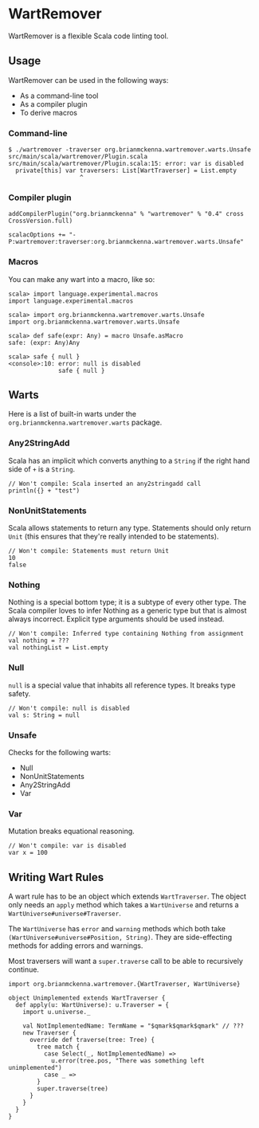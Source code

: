 # WartRemover

WartRemover is a flexible Scala code linting tool.

## Usage

WartRemover can be used in the following ways:

* As a command-line tool
* As a compiler plugin
* To derive macros

### Command-line

    $ ./wartremover -traverser org.brianmckenna.wartremover.warts.Unsafe src/main/scala/wartremover/Plugin.scala
    src/main/scala/wartremover/Plugin.scala:15: error: var is disabled
      private[this] var traversers: List[WartTraverser] = List.empty
                        ^

### Compiler plugin

    addCompilerPlugin("org.brianmckenna" % "wartremover" % "0.4" cross CrossVersion.full)

    scalacOptions += "-P:wartremover:traverser:org.brianmckenna.wartremover.warts.Unsafe"

### Macros

You can make any wart into a macro, like so:

    scala> import language.experimental.macros
    import language.experimental.macros

    scala> import org.brianmckenna.wartremover.warts.Unsafe
    import org.brianmckenna.wartremover.warts.Unsafe

    scala> def safe(expr: Any) = macro Unsafe.asMacro
    safe: (expr: Any)Any

    scala> safe { null }
    <console>:10: error: null is disabled
                  safe { null }

## Warts

Here is a list of built-in warts under the
`org.brianmckenna.wartremover.warts` package.

### Any2StringAdd

Scala has an implicit which converts anything to a `String` if the
right hand side of `+` is a `String`.

    // Won't compile: Scala inserted an any2stringadd call
    println({} + "test")

### NonUnitStatements

Scala allows statements to return any type. Statements should only
return `Unit` (this ensures that they're really intended to be
statements).

    // Won't compile: Statements must return Unit
    10
    false

### Nothing

Nothing is a special bottom type; it is a subtype of every other
type. The Scala compiler loves to infer Nothing as a generic type but
that is almost always incorrect. Explicit type arguments should be
used instead.

    // Won't compile: Inferred type containing Nothing from assignment
    val nothing = ???
    val nothingList = List.empty

### Null

`null` is a special value that inhabits all reference types. It breaks
type safety.

    // Won't compile: null is disabled
    val s: String = null

### Unsafe

Checks for the following warts:

* Null
* NonUnitStatements
* Any2StringAdd
* Var

### Var

Mutation breaks equational reasoning.

    // Won't compile: var is disabled
    var x = 100

## Writing Wart Rules

A wart rule has to be an object which extends `WartTraverser`. The
object only needs an `apply` method which takes a `WartUniverse` and
returns a `WartUniverse#universe#Traverser`.

The `WartUniverse` has `error` and `warning` methods which both take
`(WartUniverse#universe#Position, String)`. They are side-effecting
methods for adding errors and warnings.

Most traversers will want a `super.traverse` call to be able to
recursively continue.

    import org.brianmckenna.wartremover.{WartTraverser, WartUniverse}

    object Unimplemented extends WartTraverser {
      def apply(u: WartUniverse): u.Traverser = {
        import u.universe._

        val NotImplementedName: TermName = "$qmark$qmark$qmark" // ???
        new Traverser {
          override def traverse(tree: Tree) {
            tree match {
              case Select(_, NotImplementedName) =>
                u.error(tree.pos, "There was something left unimplemented")
              case _ =>
            }
            super.traverse(tree)
          }
        }
      }
    }
